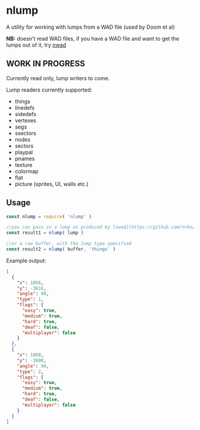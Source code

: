 # nlump

A utility for working with lumps from a WAD file (used by Doom et al)

**NB:** doesn't read WAD files, if you have a WAD file and want to get the lumps
out of it, try [nwad](https://github.com/nrkn/nwad)

## WORK IN PROGRESS

Currently read only, lump writers to come.

Lump readers currently supported:

* things
* linedefs
* sidedefs
* vertexes
* segs
* ssectors
* nodes
* sectors
* playpal
* pnames
* texture
* colormap
* flat
* picture (sprites, UI, walls etc.)

## Usage

```javascript
const nlump = require( 'nlump' )

//you can pass in a lump as produced by [nwad](https://github.com/nrkn/nwad)
const result1 = nlump( lump )

//or a raw buffer, with the lump type specified
const result2 = nlump( buffer, 'things' )
```

Example output:

```json
[
  {
    "x": 1056,
    "y": -3616,
    "angle": 90,
    "type": 1,
    "flags": {
      "easy": true,
      "medium": true,
      "hard": true,
      "deaf": false,
      "multiplayer": false
    }
  },
  {
    "x": 1008,
    "y": -3600,
    "angle": 90,
    "type": 2,
    "flags": {
      "easy": true,
      "medium": true,
      "hard": true,
      "deaf": false,
      "multiplayer": false
    }
  }
]
```